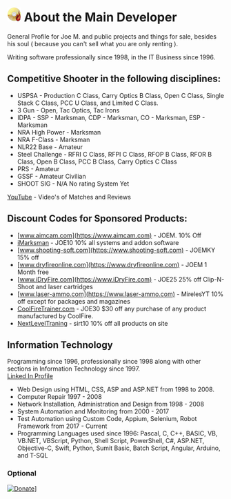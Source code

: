 # ![logo](img/BSLogo_32x32.png) About the Main Developer

General Profile for Joe M. and public projects and things for sale, besides his soul ( because you can't sell what you are only renting ).

Writing software professionally since 1998, in the IT Business since 1996. 

## Competitive Shooter in the following disciplines:

* USPSA - Production C Class, Carry Optics B Class, Open C Class, Single Stack C Class, PCC U Class, and Limited C Class.
* 3 Gun - Open, Tac Optics, Tac Irons
* IDPA - SSP - Marksman, CDP - Marksman, CO - Marksman, ESP - Marksman
* NRA High Power - Marksman
* NRA F-Class - Marksman
* NLR22 Base - Amateur
* Steel Challenge - RFRI C Class, RFPI C Class, RFOP B Class, RFOR B Class, Open B Class, PCC B Class, Carry Optics C Class
* PRS - Amateur
* GSSF - Amateur Civilian
* SHOOT SIG - N/A No rating System Yet


[YouTube](http://jm.myguncollection.net) - Video's of Matches and Reviews


## Discount Codes for Sponsored Products:

* [www.aimcam.com](https://www.aimcam.com) - JOEM. 10% Off
* [iMarksman](https://shop.imarksman.com?sca_ref=5436689.9SY6P4XwZx) - JOE10  10% all systems and addon software
* [www.shooting-soft.com](https://www.shooting-soft.com) - JOEMKY  15% off 
* [www.dryfireonline.com](https://www.dryfireonline.com) - JOEM   1 Month free  
* [www.iDryFire.com](https://www.iDryFire.com) - JOE25    25% off Clip-N-Shoot and laser cartridges
* [www.laser-ammo.com](https://www.laser-ammo.com) - MirelesYT   10% off except for packages and magazines
* [CoolFireTrainer.com](https://coolfiretrainer.com) - JOE30   $30 off any purchase of any product manufactured by CoolFire.
* [NextLevelTraning](http://www.nextleveltraining.com/) - sirt10  10% off all products on site


## Information Technology

Programming since 1996, professionally since 1998 along with other sections in Information Technology since 1997.   
[Linked In Profile](www.linkedin.com/in/joemireles-ky)

* Web Design using HTML, CSS, ASP and ASP.NET from 1998 to 2008.  
* Computer Repair 1997 - 2008
* Network Installation, Administration and Design from 1998 - 2008
* System Automation and Monitoring from 2000 - 2017
* Test Automation using Custom Code, Appium, Selenium, Robot Framework from 2017 - Current
* Programming Languages used since 1996: Pascal, C, C++, BASIC, VB, VB.NET, VBScript, Python, Shell Script, PowerShell, C#, ASP.NET, Objective-C, Swift, Python, Sumit Basic, Batch Script, Angular, Arduino, and T-SQL


### Optional

[![Donate](https://www.paypalobjects.com/en_US/i/btn/btn_donateCC_LG.gif)](https://www.paypal.com/cgi-bin/webscr?cmd=_s-xclick&hosted_button_id=JSW8XEMQVH4BE)]


